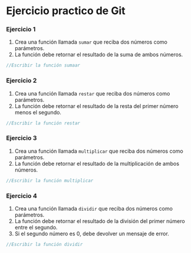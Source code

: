 # Ejercicio practico de Git

### Ejercicio 1

1. Crea una función llamada `sumar` que reciba dos números como parámetros.
2. La función debe retornar el resultado de la suma de ambos números.

```javascript
//Escribir la función sumaar
```

### Ejercicio 2

1. Crea una función llamada `restar` que reciba dos números como parámetros.
2. La función debe retornar el resultado de la resta del primer número menos el segundo.

```javascript
//Escribir la función restar
```

### Ejercicio 3

1. Crea una función llamada `multiplicar` que reciba dos números como parámetros.
2. La función debe retornar el resultado de la multiplicación de ambos números.

```javascript
//Escribir la función multiplicar
```

### Ejercicio 4

1. Crea una función llamada `dividir` que reciba dos números como parámetros.
2. La función debe retornar el resultado de la división del primer número entre el segundo.
3. Si el segundo número es 0, debe devolver un mensaje de error.

```javascript
//Escribir la función dividir
```
